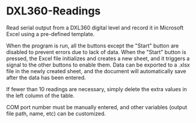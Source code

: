 # DXL360-Readings
Read serial output from a DXL360 digital level and record it in Microsoft Excel using a pre-defined template.  
  
When the program is run, all the buttons except the "Start" button are disabled to prevent errors due to lack of data. When the "Start" button is pressed, the Excel file initializes and creates a new sheet, and it triggers a signal to the other buttons to enable them. Data can be exported to a .xlsx file in the newly created sheet, and the document will automatically save after the data has been entered.  

If fewer than 10 readings are necessary, simply delete the extra values in the left column of the table.  
  
COM port number must be manually entered, and other variables (output file path, name, etc) can be customized.  